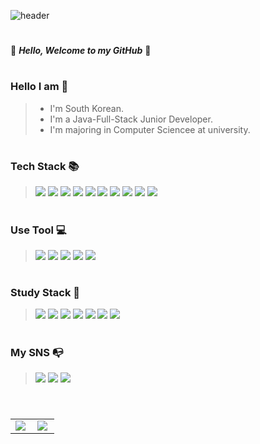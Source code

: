 ![header](https://capsule-render.vercel.app/api?type=rounded&color=#CC9B6D&text=%20asdf%20&height=300&fontSize=100&textBg=true)


#



🦢 **_Hello, Welcome to my GitHub_** 🦢



#

### Hello I am 🌼
> - I'm South Korean.
> - I'm a Java-Full-Stack Junior Developer.
> - I'm majoring in Computer Sciencee at university.
#

### Tech Stack 📚

> <img src="https://img.shields.io/badge/Java-007396?style=flat&logo=Java&logoColor=white" /> <img src="https://img.shields.io/badge/HTML5-E34F26?style=flat&logo=HTML5&logoColor=white" /> <img src="https://img.shields.io/badge/CSS3-1572B3?style=flat&logo=CSS3&logoColor=white" /> <img src="https://img.shields.io/badge/jQuery-0769AD?style=flat&logo=jQuery&logoColor=white" /> <img src="https://img.shields.io/badge/JavaScript-F7DF1E?style=flat&logo=JavaScript&logoColor=white" /> <img src="https://img.shields.io/badge/Spring-6DB33F?style=flat&logo=Spring&logoColor=white" /> 
<img src="https://img.shields.io/badge/MySQL-4479A1?style=flat&logo=MySQL&logoColor=white" /> <img src="https://img.shields.io/badge/Microsoft SQL Server-CC2927?style=flat&logo=Microsoft SQL Server&logoColor=white" /> <img src="https://img.shields.io/badge/Oracle-F80000?style=flat&logo=Oracle&logoColor=white" /> <img src="https://img.shields.io/badge/Apache Tomcat-F8DC75?style=flat&logo=Apache Tomcat&logoColor=white" /> 

#
  
### Use Tool 💻
> <img src="https://img.shields.io/badge/Eclipse IDE-2C2255?style=flat&logo=Eclipse IDE&logoColor=white" /> <img src="https://img.shields.io/badge/Slack-4A154B?style=flat&logo=Slack&logoColor=white" /> <img src="https://img.shields.io/badge/Subversion-809CC9?style=flat&logo=Subversion&logoColor=white" /> <img src="https://img.shields.io/badge/Git-F05032?style=flat&logo=Git&logoColor=white" /> <img src="https://img.shields.io/badge/GitHub-181717?style=flat&logo=GitHub&logoColor=white" /> 

#
### Study Stack 📜
> <img src="https://img.shields.io/badge/React-61DAFB?style=flat&logo=React&logoColor=white" /> <img src="https://img.shields.io/badge/Linux-FCC624?style=flat&logo=Linux&logoColor=white" /> <img src="https://img.shields.io/badge/Amazon AWS-232F3E?style=flat&logo=Amazon AWS&logoColor=white" /> <img src="https://img.shields.io/badge/Microsoft Azure-0078D4?style=flat&logo=Microsoft Azure&logoColor=white" />
<img src="https://img.shields.io/badge/Python-3776AB?style=flat&logo=Python&logoColor=white" /> <img src="https://img.shields.io/badge/pandas-150458?style=flat&logo=pandas&logoColor=white" /> <img src="https://img.shields.io/badge/IntelliJ IDEA-000000?style=flat&logo=IntelliJ IDEA&logoColor=white" />

#
### My SNS 📭
> <a href="https://www.instagram.com/_m.jd_dev" target="_blank"><img src="https://img.shields.io/badge/Instagram-E4405F?style=flat-square&logo=Instagram&logoColor=white"/></a> <a href="mailto:mira509417@gmail.com" ><img src="https://img.shields.io/badge/Gmail-EA4335?style=flat-square&logo=Gmail&logoColor=white"/></a> <a href="https://coffeebaralog.tistory.com/" target="_blank"><img src="https://img.shields.io/badge/Tistory-000000?style=flat-square&logo=Tistory&logoColor=white"/></a> 


# 

<p align="center" style="overflow: hidden;"">
  <table>
    <tr>
      <td align="top" max-width="50%">
      <img src="https://github-readme-stats.vercel.app/api?username=JDanmuji&count_private=true&show_icons=true&theme=gruvbox_light&hide_border=true" align="left" style="max-width: 100%" />
      </td>
      <td align="top" max-width="50%">
        <img src="https://github-readme-stats.vercel.app/api/top-langs/?username=JDanmuji&hide=jupyter%20notebook&&layout=compact&theme=gruvbox_light&hide_border=true" align="left" style="max-width: 100%" />
      </td>
    </tr>
  </table>
</p>
